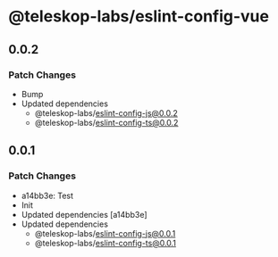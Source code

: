 # @teleskop-labs/eslint-config-vue

## 0.0.2

### Patch Changes

- Bump
- Updated dependencies
  - @teleskop-labs/eslint-config-js@0.0.2
  - @teleskop-labs/eslint-config-ts@0.0.2

## 0.0.1

### Patch Changes

- a14bb3e: Test
- Init
- Updated dependencies [a14bb3e]
- Updated dependencies
  - @teleskop-labs/eslint-config-js@0.0.1
  - @teleskop-labs/eslint-config-ts@0.0.1
